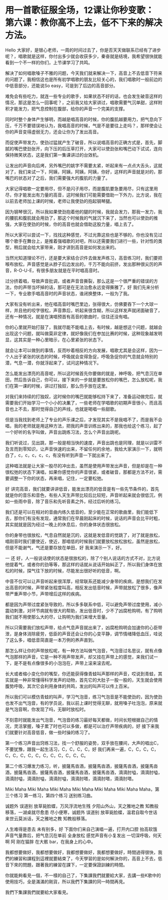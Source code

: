 # 用一首歌征服全场，12课让你秒变歌：第六课：教你高不上去，低不下来的解决方法。

Hello 大家好，是银心老师，一周的时间过去了，你是否天天做联系已经有了进步呢？，唱歌就是这样，你付出多少就会收获多少，秦奋就是结境，我希望很快就能看到一个不一样的你们，上节课学习了共鸣。

解决了如何唱歌嗓子不雅的问题，今天我们就来解决一下，高音上不去低音下符来的问题了，我相信这也是所有初学唱歌的朋友比较关心的，我们唱歌时一般前边的中低音部分，还能说So easy，可是到了后边的高音部分。

难免会有些吃力，就连一些专业的歌手，如果状态不好的话，也会发生破音这样的情况，那这是怎么一回事呢？，之前我又给大家讲过，唱歌需要气沉单甜，这样附积才能发力，把气息控制在腹部，给你的声音一个完美的支撑。

同时时整个身体产生够明，而越是唱高音的时候，你的腹肌越要用力，把气息向下压，千万不要错误地认为，我唱高音的时候，气是不是要往上走吗？，那样使会让你的声音变得虚弱无力，还会让你为了发出高音。

而促使声带发力，使劲过猛就产生了破音，所以说唱高音的正确方式是，首先，脚腻的嘴巴使劲张开，向下压的后压草打开，大家可以使劲张和嘴巴动下试试，连向保持微笑状态，这是我们第一集课讲过的台效机。

让发出的声音向后烤，另外嘴巴的姚字不需要太紧，听起来有一点点大舌头，这就对了，我们来试一下，阿姨，阿姨，阿姨，阿姨，你好，这样的声音就是对的，那嘴巴的状态对了之后，我们需要强大的腹肌的力量了。

大家记得唱歌一定要用尽，但不是闪子用尽，而是腹肌要急要用尽，只有这里用尽，你才能发出有力量的高音，这时候我们可能需要借助一下外力，比方说，我在以前去老师加上课的时候，老师让我使劲的抱起钢琴腿。

因为钢琴很沉，所以我如果使劲抱着他的腿的时候，我就会发力，那我一发力，我的腰肌和腹肌就会用劲了，那这个时候我的气就沉下来了，当然也可以使劲的推强，大家在使劲的时候，你的高音也就会借助这股力量，唱上去了。

所以大家可以尝试一下，找找这种感觉，不过光靠这些也是不够的，你也没有见过哪个歌手在舞台上，是推着强唱歌的对吧，所以还需要我们进行一些，针对性的类型，稍后就会给大家带来，刚才讲到高音是如何发出来的。

当然光知道理论不行，还是要大家结合识件去做发声练习，高音练习时，我们要把喉布放松，声音感觉是从脖子后边发出的，千万不能向前挤，发出那种很尖厉的声音，R-O-U-E，有很多朋友就是在平时唱高音时。

过分挤着唱，导致声音批调，或者声音音撕裂，那么这是一个很严重的错误的方法，你的声带当坏掉的话，那可是在无法治愈永远变得撕雅了，好 我们先来分析一下，专业歌手唱高音时的声音状态，谁闭换整体，一般为了我。

大家有没有听出来，他在唱高音时嘴巴里边，张得很大，仿佛要吞下一个大球一样，并且他的咬字很松，声音靠后，听起来很含糊，所以这样发声就闭面破音了，还有一种情况，就是在演唱预首有高音的歌曲时，往往还没有唱。

你的心里就开始打鼓了，我就尽能不能唱上去，有时候，越是想这个问题，就越会出现这个问题，就叫做莫非定律，就好像我们在参加比赛的时候，这种现象越发明显，这其实是一种心里暗示，在心里紧张的状态下。

就会让本可以做到的事情，反而吵着相反的方向发展，唱歌尤其是会这样，因为一个人出于紧张的状态的时候，呼吸就会变得急促，呼吸急促你的气息就会特别的潜，气息一潜，你就浮起来了，试问这种情况下。

怎么能发出漂亮的高音呢，所以这时候首先你要做的就是，神呼吸，把气息沉在单田，然后告诉自己，你可以，接下来的一步就是要放松你的嘴巴，怎么放松呢，我们在第一课的时候，讲过打独奴，那么伤手放在这里。

对我们来持续的打独奴，这时候你的嘴巴就能够松持下来了，准备运动做完后，就需要我们开始学习一个小小的决凲了，一些老师在学唱歌的初期声音很小，而且高音也上不去，那时觉得自己的声线，也就是喝唱一些甜歌。

但是当我找到老师上了专业的声乐课之后，才发现其实不是我唱不了，而是我不会唱，我的老师就是用这种方法，把我的声音训练出来的，那我也给这个练习，起了一个好听的名字叫做，声音出跳练习法，怎么个声音出跳呢。

我们听说过，见出跳，那一般是相当快的速度，声音出跳也是同理，就是以训雷不及言而到零知识，让声音快速的出来，不留任何的余地，我给大家演示一下，就明白了，c，c，c，c，c，有没有听到声音一下就出来了。

这种唱法就是让大家一股尽的冲出去，虽然是使用声带发出声音，但是却是在一种很松弛的状态下演唱，如果你感觉你的声音很紧，或者破音，那都是方法不对，需要调整一下你的状态，再来唱，记住，一定要松弛。

好 讲完高音，我们就要讲讲低音，能发出漂亮的低音是有一些先节条件的，首先就是你的音乐和音色，有些人天生声带比较后比较短，声音听起来就会很低沉，例如一些雨中音，除了音乐和先听音素之外，经过后听的练习。

我们还是可以在相对的音曲内练久低音的，至少能在正常的歌曲里，我们能低下去，那你们有没有发现，通常我们在早晨刚起床的时候，说话的声音会比平时粗，其实就就是因为经过一晚上的休息后，你的身体状态很放松。

你的身带也很放松，气息自然就是沉的，这就是发低音的觉跳了，对了就是放松，唱刚音时我们要使近，使近，那唱低的时候我们就要放松放松放松，虽然是放松，但是不能谢气，气还是要存放在单田，好 我来演示一下，好。

一 还 好，人一般说话使的状态是很放松的，除了个别人说话的方式不对，比方说他提着气，或者你的劲等等，那这样的话就从说话开始糾正了，所以我们身体在放松的时候，探气往下放的时候，尽能发出很好听的低音，啊。

中音不仅可以让声音听起来很浑厚，经常联系还能减少身带的疾病，是想我们在发出高音的时候，声带紧张程度叫高，相反发出低音时候，声带就放松了很多，像声带严重声带小节，声带增后这样的疾病。

都是因为声带过度紧张导致的，所以多多联系中低，可以避免声带过度使用，减小震动刺激，对环节病就有很大的帮助，发出低音时，少不了凶腐枪购明，有了购明我们就不用使那么大的尽，让购明为我们来增大音量。

所以只需要我们放松声带，给点气息声音就出来了，凶腐枪购明会加速你的心臣带泄，是身体消除疲劳，低臣的声音还会让你的心变平静，调节情绪降低血压，哇说了这么多，唱低音简直是一本万例的养声直到。

那怎么样让你的声带放松呢，有一种方法叫做气泡音，气泡音过名思议，就有点像气泡那样的声音，它是一种不用声带发声，却又挂在声带上的感觉，来我们试一下，是不是有点像很多的小泡泡在，声带上滚来滚去呢。

长大或者缩小变化你的嘴型，你还能获得像青蛙叫声那样的声音，哎说到青蛙，其实就是一种非常懂得科学发声的动物，首先它的大肚子一股一股的，天生就会使用腹势呼吸，其次它会利用身体的共鸣，发出的叫声可以传上百米。

所以我们可以模仿青蛙的叫声，学习气泡音，练习气泡音是不能使劲的，因为使劲也发不出气泡音，有的学员说，我以前上课时觉得无聊，就用嗓子吐泡泡，原来就是气泡音啊，你发现了吗，无聊时放松时。

不刻意时就能发出气泡音，气泡音的练习最好每天都做，时间长短根据自己的情况，灵活掌握，嗓子累了时也可以多做，都是可以治疗声带疾病的，好 接下来我们就要针对高音低音，做一些时操的练习了。

第一个练习声音出窍练习法，找一个舒服的姿势，双手放在腰间，大声的唱出C，不要犹豫，跟我一起生活习，C，C，C，C，好 我们再来一遍，C，C，C，C，C，C，C，C，C，C，C，C，C，C，C。

第二个练习爆发力练习，听，披薩馬沓酒，披薩馬沓酒，披薩馬沓酒，披薩馬沓酒，披薩馬沓酒，披薩馬沓酒，披薩馬沓酒，披薩馬沓酒，滴滴肘嗌，滴滴肘嗌，滴滴肘嗌，滴滴肘嗌，滴滴肘嗌，滴滴肘嗒，滴滴肘嗒，滴滴肘嗒。

Miki Maha Miki Maha Miki Maha Miki Maha Miki Maha Miki Maha Maha，第三个练习 第一练习，第四个练习 送别练习曲。

诚题外 误道别 放草毙脸蝶，万风浮流地生残 夕阳山外山，天之雅地之教 知教般移落，一湖桌就尽愈患 尽小便寒，诚题外 误道别 放草毙脸蝶，温君自取今世话 来世云莫派话，天之雅地之教 知教般移落。

人生难得是患去 未有别多，好 下面你们来自己演唱一遍，打开内口腔 抬高软饿 声音气量靠后，把气息沉在单前 全身放松 感觉声音有小复发出 一切深呼吸，何天啊 阿 刚在猫胖 在大骸 bar，在我身上的心中。

我都想要做好，我都想要做好，我都想要做好，我都想要做好，時間過得很快，我們的練習和課程到這裡就要結束了，今天學習的是如何解決你的，高音上不去，低音下來的問題，跟著我的練習在課下，一定要保證訓練的時間。

你就能夠看見一個，不一樣的自己了，下集課我們就要給大家，去講一些K歌中的使用技巧，全是滿滿的剛貨，所以我們下集課的同一時間再見。

我們下集課我們就要給大家看見。
